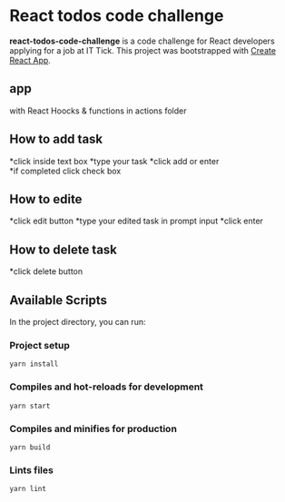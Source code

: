 # React todos code challenge
**react-todos-code-challenge** is a code challenge for React developers applying for a job at IT Tick.
This project was bootstrapped with [Create React App](https://github.com/facebook/create-react-app).


## app 
with React Hoocks & functions in actions folder 

## How to add task 
*click inside text box
*type your task 
*click add or enter  
*if completed click check box

## How to edite 
*click edit button
*type your edited task in prompt input 
*click enter  

## How to delete task  
*click delete button






## Available Scripts

In the project directory, you can run:

### Project setup
```
yarn install
```

### Compiles and hot-reloads for development
```
yarn start
```

### Compiles and minifies for production
```
yarn build
```

### Lints files
```
yarn lint
```

